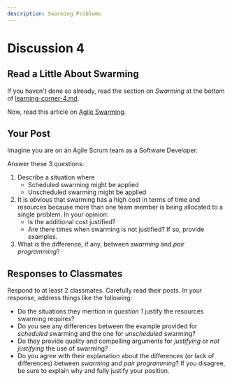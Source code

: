 ```yaml
---
description: Swarming Problems
---
```


# Discussion 4

## Read a Little About Swarming

If you haven't done so already, read the section on _Swarming_ at the bottom of [learning-corner-4.md](learning-corner-4.md "mention").&#x20;

Now, read this article on [Agile Swarming](https://www.teamly.com/blog/agile-swarming/).

## Your Post

Imagine you are on an Agile Scrum team as a Software Developer.&#x20;

Answer these 3 questions:

1. Describe a situation where
   * Scheduled swarming might be applied
   * Unscheduled swarming might be applied
2. It is obvious that swarming has a high cost in terms of time and resources because more than one team member is being allocated to a single problem. In your opinion:
   * Is the additional cost justified?
   * Are there times when swarming is not justified? If so, provide examples.
3. What is the difference, if any, between _swarming_ and _pair programming_?

## Responses to Classmates

Respond to at least 2 classmates. Carefully read their posts. In your response, address things like the following:

* Do the situations they mention in _question 1_ justify the resources swarming requires?&#x20;
* Do you see any differences between the example provided for _scheduled_ swarming and the one for _unscheduled_ swarming?
* Do they provide quality and compelling arguments for _justifying_ or _not justifying_ the use of swarming?
* Do you agree with their explanation about the differences (or lack of differences) between _swarming_ and _pair programming_? If you disagree, be sure to explain why and fully justify your position.
